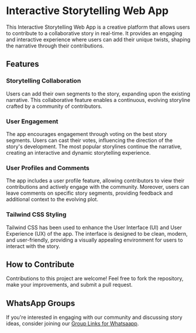 # Interactive Storytelling Web App

This Interactive Storytelling Web App is a creative platform that allows users to contribute to a collaborative story in real-time. It provides an engaging and interactive experience where users can add their unique twists, shaping the narrative through their contributions.

## Features

### Storytelling Collaboration

Users can add their own segments to the story, expanding upon the existing narrative. This collaborative feature enables a continuous, evolving storyline crafted by a community of contributors.

### User Engagement

The app encourages engagement through voting on the best story segments. Users can cast their votes, influencing the direction of the story's development. The most popular storylines continue the narrative, creating an interactive and dynamic storytelling experience.

### User Profiles and Comments

The app includes a user profile feature, allowing contributors to view their contributions and actively engage with the community. Moreover, users can leave comments on specific story segments, providing feedback and additional context to the evolving plot.

### Tailwind CSS Styling

Tailwind CSS has been used to enhance the User Interface (UI) and User Experience (UX) of the app. The interface is designed to be clean, modern, and user-friendly, providing a visually appealing environment for users to interact with the story.

## How to Contribute

Contributions to this project are welcome! Feel free to fork the repository, make your improvements, and submit a pull request.

## WhatsApp Groups

If you're interested in engaging with our community and discussing story ideas, consider joining our [Group Links for Whatsaapp](https://cheetahlinks.com/funny-whatsapp-groups/).

